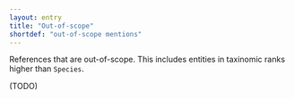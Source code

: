 ```yaml
---
layout: entry
title: "Out-of-scope"
shortdef: "out-of-scope mentions"
---
```


References that are out-of-scope. This includes entities in taxinomic ranks higher than `Species`.

(TODO)
